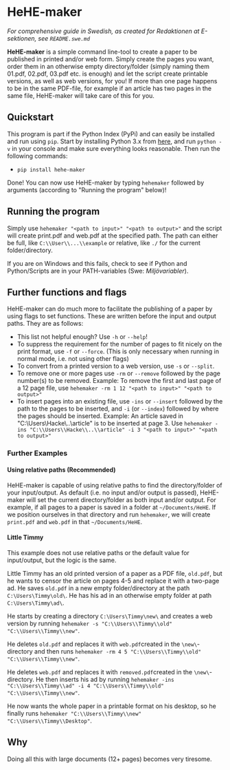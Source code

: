 # HeHE-maker

*For comprehensive guide in Swedish, as created for Redaktionen at E-sektionen, see `README.swe.md`*

**HeHE-maker** is a simple command line-tool to create a paper to be published in printed and/or web form. Simply create the pages you want, order them in an otherwise empty directory/folder (simply naming them 01.pdf, 02.pdf, 03.pdf etc. is enough) and let the script create printable versions, as well as web versions, for you! If more than one page happens to be in the same PDF-file, for example if an article has two pages in the same file, HeHE-maker will take care of this for you.

## Quickstart

This program is part if the Python Index (PyPi) and can easily be installed and run using `pip`. Start by installing Python 3.x from [here](https://www.python.org/downloads/), and run `python -v` in your console and make sure everything looks reasonable. Then run the following commands:

* `pip install hehe-maker`

Done! You can now use HeHE-maker by typing `hehemaker` followed by arguments (according to "Running the program" below)!

## Running the program

Simply use `hehemaker "<path to input>" "<path to output>"` and the script will create print.pdf and web.pdf at the specified path. The path can either be full, like `C:\\User\\...\\example` or relative, like `./` for the current folder/directory.

If you are on Windows and this fails, check to see if Python and Python/Scripts are in your PATH-variables (Swe: *Miljövariabler*).

## Further functions and flags

HeHE-maker can do much more to facilitate the publishing of a paper by using flags to set functions. These are written before the input and output paths. They are as follows:

* This list not helpful enough? Use `-h` or `--help`!
* To suppress the requirement for the number of pages to fit nicely on the print format, use `-f` or `--force`. (This is only necessary when running in normal mode, i.e. not using other flags)
* To convert from a printed version to a web version, use `-s` or `--split`.
* To remove one or more pages use `-rm` or `--remove` followed by the page number(s) to be removed. Example: To remove the first and last page of a 12 page file, use `hehemaker -rm 1 12 "<path to input>" "<path to output>"`
* To insert pages into an existing file, use `-ins` or `--insert` followed by the path to the pages to be inserted, and `-i` (or `--index`) followed by where the pages should be inserted. Example: An article saved in "C:\\Users\\Hacke\\..\\article" is to be inserted at page 3. Use `hehemaker -ins "C:\\Users\\Hacke\\..\\article" -i 3 "<path to input>" "<path to output>"`

### Further Examples

#### Using relative paths (Recommended)

HeHE-maker is capable of using relative paths to find the directory/folder of your input/output. As default (i.e. no input and/or output is passed), HeHE-maker will set the current directory/folder as both input and/or output. For example, if all pages to a paper is saved in a folder at `~/Documents/HeHE`. If we position ourselves in that directory and run `hehemaker`, we will create `print.pdf` and `web.pdf` in that `~/Documents/HeHE`.

#### Little Timmy

This example does not use relative paths or the default value for input/output, but the logic is the same.

Little Timmy has an old printed version of a paper as a PDF file, `old.pdf`, but he wants to censor the article on pages 4-5 and replace it with a two-page ad. He saves `old.pdf` in a new empty folder/directory at the path `C:\Users\Timmy\old\`. He has his ad in an otherwise empty folder at path `C:\Users\Timmy\ad\`. 

He starts by creating a directory `C:\Users\Timmy\new\` and creates a web version by running `hehemaker -s "C:\\Users\\Timmy\\old" "C:\\Users\\Timmy\\new"`.

He deletes `old.pdf` and replaces it with `web.pdf`created in the `\new\`-directory and then runs `hehemaker -rm 4 5 "C:\\Users\\Timmy\\old" "C:\\Users\\Timmy\\new"`.

He deletes `web.pdf` and replaces it with `removed.pdf`created in the `\new\`-directory. He then inserts his ad by running `hehemaker -ins "C:\\Users\\Timmy\\ad" -i 4 "C:\\Users\\Timmy\\old" "C:\\Users\\Timmy\\new"`. 

He now wants the whole paper in a printable format on his desktop, so he finally runs `hehemaker "C:\\Users\\Timmy\\new" "C:\\Users\\Timmy\\Desktop"`.

## Why

Doing all this with large documents (12+ pages) becomes very tiresome.
